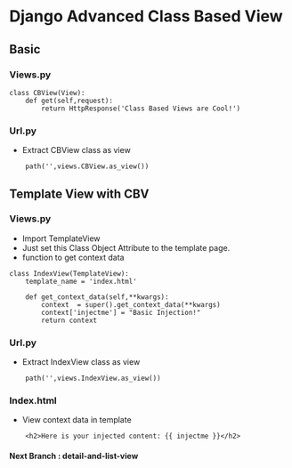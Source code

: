 # Django Advanced Class Based View
## Basic
### Views.py
```
class CBView(View):
    def get(self,request):
        return HttpResponse('Class Based Views are Cool!')
```

### Url.py
* Extract CBView class as view
```
    path('',views.CBView.as_view())
```

## Template View with CBV
### Views.py
* Import TemplateView
* Just set this Class Object Attribute to the template page.
* function to get context data
```
class IndexView(TemplateView):
    template_name = 'index.html'

    def get_context_data(self,**kwargs):
        context  = super().get_context_data(**kwargs)
        context['injectme'] = "Basic Injection!"
        return context
```
### Url.py
* Extract IndexView class as view
```
    path('',views.IndexView.as_view())
```
### Index.html
* View context data in template

```
    <h2>Here is your injected content: {{ injectme }}</h2>
```
#### Next Branch : detail-and-list-view
